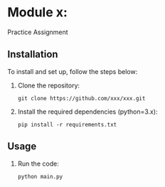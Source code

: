 # Module x:

Practice Assignment


## Installation

To install and set up, follow the steps below:

1. Clone the repository:
   ```
   git clone https://github.com/xxx/xxx.git
   ```

2. Install the required dependencies (python=3.x):  
    ```
    pip install -r requirements.txt
    ```

## Usage

1. Run the code:
    ```
    python main.py
    ```